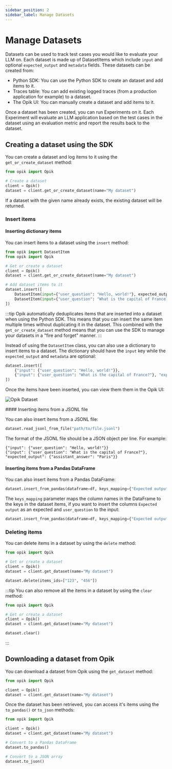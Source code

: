 ```yaml
---
sidebar_position: 2
sidebar_label: Manage Datasets
---
```


# Manage Datasets

Datasets can be used to track test cases you would like to evaluate your LLM on. Each dataset is made up of DatasetItems which include `input` and optional `expected_output` and `metadata` fields. These datasets can be created from:

- Python SDK: You can use the Python SDK to create an dataset and add items to it.
- Traces table: You can add existing logged traces (from a production application for example) to a dataset.
- The Opik UI: You can manually create a dataset and add items to it.

Once a dataset has been created, you can run Experiments on it. Each Experiment will evaluate an LLM application based on the test cases in the dataset using an evaluation metric and report the results back to the dataset.

## Creating a dataset using the SDK

You can create a dataset and log items to it using the `get_or_create_dataset` method:

```python
from opik import Opik

# Create a dataset
client = Opik()
dataset = client.get_or_create_dataset(name="My dataset")
```

If a dataset with the given name already exists, the existing dataset will be returned.

### Insert items

#### Inserting dictionary items

You can insert items to a dataset using the `insert` method:

```python
from opik import DatasetItem
from opik import Opik

# Get or create a dataset
client = Opik()
dataset = client.get_or_create_dataset(name="My dataset")

# Add dataset items to it
dataset.insert([
    DatasetItem(input={"user_question": "Hello, world!"}, expected_output={"assistant_answer": "Hello, world!"}),
    DatasetItem(input={"user_question": "What is the capital of France?"}, expected_output={"assistant_answer": "Paris"}),
])
```

:::tip
Opik automatically deduplicates items that are inserted into a dataset when using the Python SDK. This means that you can insert the same item multiple times without duplicating it in the dataset. This combined with the `get_or_create_dataset` method means that you can use the SDK to manage your datasets in a "fire and forget" manner.
:::

Instead of using the `DatasetItem` class, you can also use a dictionary to insert items to a dataset. The dictionary should have the `input` key while the `expected_output` and `metadata` are optional:

```python
dataset.insert([
    {"input": {"user_question": "Hello, world!"}},
    {"input": {"user_question": "What is the capital of France?"}, "expected_output": {"assistant_answer": "Paris"}},
])
```

Once the items have been inserted, you can view them them in the Opik UI:

![Opik Dataset](/img/evaluation/dataset_items_page.png)

#### Inserting items from a JSONL file

You can also insert items from a JSONL file:

```python
dataset.read_jsonl_from_file("path/to/file.jsonl")
```

The format of the JSONL file should be a JSON object per line. For example:

```
{"input": {"user_question": "Hello, world!"}}
{"input": {"user_question": "What is the capital of France?"}, "expected_output": {"assistant_answer": "Paris"}}
```

#### Inserting items from a Pandas DataFrame

You can also insert items from a Pandas DataFrame:

```python
dataset.insert_from_pandas(dataframe=df, keys_mapping={"Expected output": "expected_output"})
```

The `keys_mapping` parameter maps the column names in the DataFrame to the keys in the dataset items, if you want to insert the columns `Expected output` as an expected and `user_question` to the input:

```python
dataset.insert_from_pandas(dataframe=df, keys_mapping={"Expected output": "expected_output", "user_question": "input"})
```

### Deleting items

You can delete items in a dataset by using the `delete` method:

```python
from opik import Opik

# Get or create a dataset
client = Opik()
dataset = client.get_dataset(name="My dataset")

dataset.delete(items_ids=["123", "456"])
```

:::tip
You can also remove all the items in a dataset by using the `clear` method:

```python
from opik import Opik

# Get or create a dataset
client = Opik()
dataset = client.get_dataset(name="My dataset")

dataset.clear()
```

:::

## Downloading a dataset from Opik

You can download a dataset from Opik using the `get_dataset` method:

```python
from opik import Opik

client = Opik()
dataset = client.get_dataset(name="My dataset")
```

Once the dataset has been retrieved, you can access it's items using the `to_pandas()` or `to_json` methods:

```python
from opik import Opik

client = Opik()
dataset = client.get_dataset(name="My dataset")

# Convert to a Pandas DataFrame
dataset.to_pandas()

# Convert to a JSON array
dataset.to_json()
```
